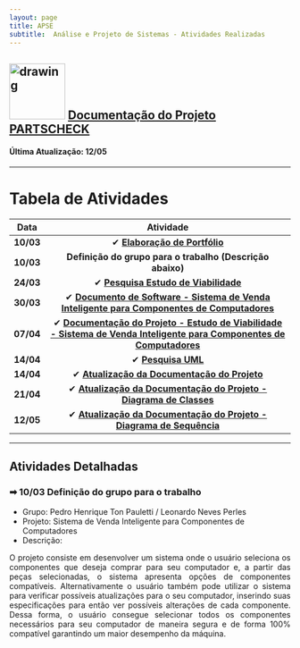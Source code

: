 ```yaml
---
layout: page
title: APSE
subtitle:  Análise e Projeto de Sistemas - Atividades Realizadas
---
```



## <img src="https://natulifecosmeticos.lojavirtual.com.br/arquivo/index/358535/17724_defult_text1509562877676.png" alt="drawing" style="width:100px;"/> [Documentação do Projeto PARTSCHECK](https://docs.google.com/document/d/1OqkA-FcMX4Hweg9I1Bjwd7deo-DtwDVk_1H_He22XIo/edit?usp=sharing)
#### Última Atualização: 12/05

---

# Tabela de Atividades

| **Data**    | **Atividade**      |
| ------- |:--------------------------------------------------------------------------------------------:| 
| **10/03**   | ✔ **[Elaboração de Portfólio](https://pedro-pauletti.github.io/pedropauletti.github.io/)**|
| **10/03**   | **Definição do grupo para o trabalho (Descrição abaixo)** |
| **24/03**   | ✔ **[Pesquisa Estudo de Viabilidade](https://pedro-pauletti.github.io/pedropauletti.github.io/cursos/5periodo/estudoViabilidade/)**| 
| **30/03**   | ✔ **[Documento de Software - Sistema de Venda Inteligente para Componentes de Computadores](https://docs.google.com/document/d/1OqkA-FcMX4Hweg9I1Bjwd7deo-DtwDVk_1H_He22XIo/edit?usp=sharing)**|
| **07/04**   | ✔ **[Documentação do Projeto - Estudo de Viabilidade - Sistema de Venda Inteligente para Componentes de Computadores](https://docs.google.com/document/d/1OqkA-FcMX4Hweg9I1Bjwd7deo-DtwDVk_1H_He22XIo/edit?usp=sharing)**|
| **14/04**   | ✔ **[Pesquisa UML](https://pedro-pauletti.github.io/pedropauletti.github.io/cursos/5periodo/UML/)**|
| **14/04**   | ✔ **[Atualização da Documentação do Projeto](https://docs.google.com/document/d/1OqkA-FcMX4Hweg9I1Bjwd7deo-DtwDVk_1H_He22XIo/edit?usp=sharing)**|
| **21/04**   | ✔ **[Atualização da Documentação do Projeto - Diagrama de Classes](https://docs.google.com/document/d/1OqkA-FcMX4Hweg9I1Bjwd7deo-DtwDVk_1H_He22XIo/edit?usp=sharing)**|
| **12/05**   | ✔ **[Atualização da Documentação do Projeto - Diagrama de Sequência](https://docs.google.com/document/d/1OqkA-FcMX4Hweg9I1Bjwd7deo-DtwDVk_1H_He22XIo/edit?usp=sharing)**|

---



## Atividades Detalhadas 

### ➡ 10/03 Definição do grupo para o trabalho

- Grupo: Pedro Henrique Ton Pauletti / Leonardo Neves Perles <br>
- Projeto: Sistema de Venda Inteligente para Componentes de Computadores <br>
- Descrição: 
<div style="text-align: justify"> O projeto consiste em desenvolver um sistema onde o usuário seleciona os componentes que deseja comprar para seu computador e, a partir das peças selecionadas, o sistema apresenta opções de componentes compatíveis. Alternativamente o usuário também pode utilizar o sistema para verificar possíveis atualizações para o seu computador, inserindo suas especificações para então ver possíveis alterações de cada componente. Dessa forma, o usuário consegue selecionar todos os componentes necessários para seu computador de maneira segura e de forma 100% compatível garantindo um maior desempenho da máquina. </div><br>


